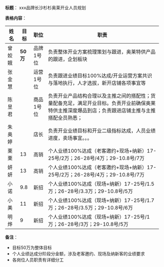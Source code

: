 **标题**：
 xxx品牌长沙杉杉奥莱开业人员规划

**表格内容**：

| 姓名   | 目标     | 职位      | 职责                                                         |
| ------ | -------- | --------- | ------------------------------------------------------------ |
| 曾姣娥 | **50万** | 品牌1号位 | 负责整体开业方案梳理策划与跟进，奥莱特供产品的跟进，企划板块 |
| 张金慧 |          | 运营1号位 | 负责跟进业绩目标100%达成/开业运营方案共识与落地执行，人才选拔，新开店铺各项事宜等 |
| 陈昱君 |          | 商品1号位 | 负责开业产品结构合理以及主推之间的搭配性；货量配备充足，满足开业目标。负责开业前确保奥莱特供主推深度爆品到店；负责跟进店铺主推与主推搭配全员熟悉； |
| 朱奥婷 |          | 店长      | 负责开业业绩目标和开业二级指标达成，人员业绩进度，卖场事宜。。。 |
| 栗栗   | 13       | 高销      | 个人业绩100%达成（老客邀约+现场+纳新）17-25号/2万；26-28号/4万；29-10.8号/7万 |
| 妍妍   | 13       | 高销      | 个人业绩100%达成（老客邀约+现场+纳新）17-25号/2万；26-28号/4万；29-10.8号/7万 |
| 小诺   | 9.8      | 新招      | 个人业绩100%达成（现场+纳新）17-25号/1.5万；26-28号/3.3万；29-10.8号/5万 |
| 小美   | 11       | 新招      | 个人业绩100%达成（现场+纳新）17-25号/1.7万；26-28号/3.5万；29-10.8号/6万 |
| 明烨   | 9        | 新招      | 个人业绩100%达成（现场+纳新）17-25号/1万；26-28号/3万；29-10.8号/5万 |

**备注**：

- 目标50万为整体目标
- 个人业绩达成分阶段分金额，涉及老客邀约、现场及纳新客的业绩要求
- 各岗位人员职责有详细分工